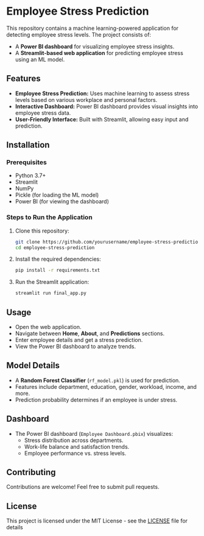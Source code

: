 # Employee Stress Prediction

This repository contains a machine learning-powered application for detecting employee stress levels. The project consists of:

- A **Power BI dashboard** for visualizing employee stress insights.
- A **Streamlit-based web application** for predicting employee stress using an ML model.

## Features
- **Employee Stress Prediction:** Uses machine learning to assess stress levels based on various workplace and personal factors.
- **Interactive Dashboard:** Power BI dashboard provides visual insights into employee stress data.
- **User-Friendly Interface:** Built with Streamlit, allowing easy input and prediction.

## Installation
### Prerequisites
- Python 3.7+
- Streamlit
- NumPy
- Pickle (for loading the ML model)
- Power BI (for viewing the dashboard)

### Steps to Run the Application
1. Clone this repository:
   ```bash
   git clone https://github.com/yourusername/employee-stress-prediction.git
   cd employee-stress-prediction
   ```
2. Install the required dependencies:
   ```bash
   pip install -r requirements.txt
   ```
3. Run the Streamlit application:
   ```bash
   streamlit run final_app.py
   ```

## Usage
- Open the web application.
- Navigate between **Home**, **About**, and **Predictions** sections.
- Enter employee details and get a stress prediction.
- View the Power BI dashboard to analyze trends.

## Model Details
- A **Random Forest Classifier** (`rf_model.pkl`) is used for prediction.
- Features include department, education, gender, workload, income, and more.
- Prediction probability determines if an employee is under stress.

## Dashboard
- The Power BI dashboard (`Employee Dashboard.pbix`) visualizes:
  - Stress distribution across departments.
  - Work-life balance and satisfaction trends.
  - Employee performance vs. stress levels.


## Contributing
Contributions are welcome! Feel free to submit pull requests.

## License
This project is licensed under the MIT License - see the [LICENSE](LICENSE) file for details

